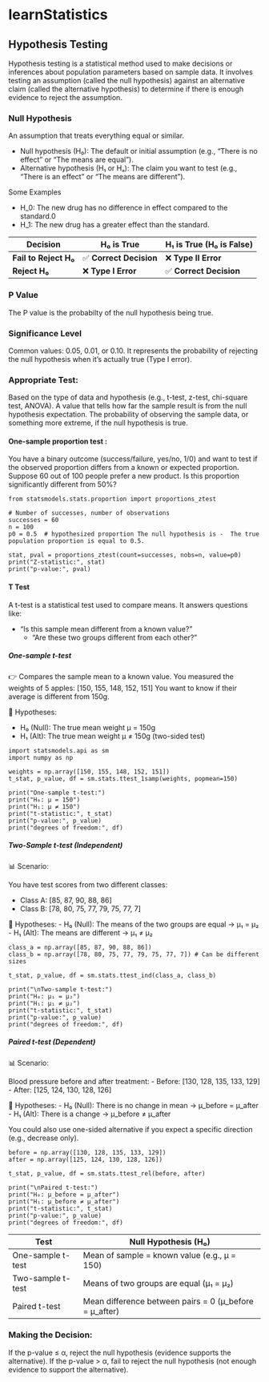 # learnStatistics

## Hypothesis Testing 
Hypothesis testing is a statistical method used to make decisions or inferences about population parameters based on sample data. It involves testing an assumption (called the null hypothesis) against an alternative claim (called the alternative hypothesis) to determine if there is enough evidence to reject the assumption.

### Null Hypothesis 
An assumption that treats everything equal or similar.
  - Null hypothesis (H₀): The default or initial assumption (e.g., “There is no effect” or “The means are equal”).
  - Alternative hypothesis (H₁ or Hₐ): The claim you want to test (e.g., “There is an effect” or “The means are different”).

 Some Examples 
  - H_0: The new drug has no difference in effect compared to the standard.0
  - H_1: The new drug has a greater effect than the standard.

 
| **Decision**             | **H₀ is True**               | **H₁ is True (H₀ is False)**     |
|--------------------------|------------------------------|----------------------------------|
| **Fail to Reject H₀**    | ✅ **Correct Decision**       | ❌ **Type II Error**             |
| **Reject H₀**            | ❌ **Type I Error**           | ✅ **Correct Decision**          |

### P Value 
The P value is the probabilty of the null hypothesis being true. 

### Significance Level
  Common values: 0.05, 0.01, or 0.10. It represents the probability of rejecting the null hypothesis when it’s actually true (Type I error).

### Appropriate Test:
Based on the type of data and hypothesis (e.g., t-test, z-test, chi-square test, ANOVA). A value that tells how far the sample result is from the null hypothesis expectation. The probability of observing the sample data, or something more extreme, if the null hypothesis is true.

#### One-sample proportion test :

You have a binary outcome (success/failure, yes/no, 1/0) and want to test if the observed proportion differs from a known or expected proportion.
  Suppose 60 out of 100 people prefer a new product. Is this proportion significantly different from 50%?
  ```
  from statsmodels.stats.proportion import proportions_ztest

  # Number of successes, number of observations
  successes = 60
  n = 100
  p0 = 0.5  # hypothesized proportion The null hypothesis is -  The true population proportion is equal to 0.5.
  
  stat, pval = proportions_ztest(count=successes, nobs=n, value=p0)
  print("Z-statistic:", stat)
  print("p-value:", pval)
  ```
#### T Test
A t-test is a statistical test used to compare means. 
It answers questions like:
  - “Is this sample mean different from a known value?”
	- “Are these two groups different from each other?”

##### One-sample t-test
👉 Compares the sample mean to a known value.
You measured the weights of 5 apples: [150, 155, 148, 152, 151]
You want to know if their average is different from 150g.

🧪 Hypotheses:
 - H₀ (Null): The true mean weight μ = 150g
 - H₁ (Alt): The true mean weight μ ≠ 150g (two-sided test)


```
import statsmodels.api as sm
import numpy as np

weights = np.array([150, 155, 148, 152, 151])
t_stat, p_value, df = sm.stats.ttest_1samp(weights, popmean=150)

print("One-sample t-test:")
print("H₀: μ = 150")
print("H₁: μ ≠ 150")
print("t-statistic:", t_stat)
print("p-value:", p_value)
print("degrees of freedom:", df)
```

##### Two-Sample t-test (Independent)
📊 Scenario:

You have test scores from two different classes:
  - Class A: [85, 87, 90, 88, 86]
  - Class B: [78, 80, 75, 77, 79, 75, 77, 7]

🧪 Hypotheses:
	- H₀ (Null): The means of the two groups are equal → μ₁ = μ₂
	- H₁ (Alt): The means are different → μ₁ ≠ μ₂
 
```
class_a = np.array([85, 87, 90, 88, 86])
class_b = np.array([78, 80, 75, 77, 79, 75, 77, 7]) # Can be different sizes 

t_stat, p_value, df = sm.stats.ttest_ind(class_a, class_b)

print("\nTwo-sample t-test:")
print("H₀: μ₁ = μ₂")
print("H₁: μ₁ ≠ μ₂")
print("t-statistic:", t_stat)
print("p-value:", p_value)
print("degrees of freedom:", df)
```

##### Paired t-test (Dependent)

📊 Scenario:

Blood pressure before and after treatment:
	- Before: [130, 128, 135, 133, 129]
	- After: [125, 124, 130, 128, 126]

🧪 Hypotheses:
	- H₀ (Null): There is no change in mean → μ_before = μ_after
	- H₁ (Alt): There is a change → μ_before ≠ μ_after

You could also use one-sided alternative if you expect a specific direction (e.g., decrease only).

```
before = np.array([130, 128, 135, 133, 129])
after = np.array([125, 124, 130, 128, 126])

t_stat, p_value, df = sm.stats.ttest_rel(before, after)

print("\nPaired t-test:")
print("H₀: μ_before = μ_after")
print("H₁: μ_before ≠ μ_after")
print("t-statistic:", t_stat)
print("p-value:", p_value)
print("degrees of freedom:", df)
```

| **Test**              | **Null Hypothesis (H₀)**                            |
|-----------------------|-----------------------------------------------------|
| One-sample t-test     | Mean of sample = known value (e.g., μ = 150)        |
| Two-sample t-test     | Means of two groups are equal (μ₁ = μ₂)             |
| Paired t-test         | Mean difference between pairs = 0 (μ_before = μ_after) |




 
 ### Making the Decision:
  If the p-value ≤ α, reject the null hypothesis (evidence supports the alternative).
	If the p-value > α, fail to reject the null hypothesis (not enough evidence to support the alternative).
